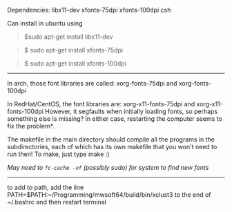 Dependencies:
 libx11-dev xfonts-75dpi xfonts-100dpi csh
 
 Can install in ubuntu using 
 
 >$sudo apt-get install libx11-dev

>$ sudo apt-get install xfonts-75dpi

>$ sudo apt-get install xfonts-100dpi


---

In arch, those font libraries are called:
 xorg-fonts-75dpi and xorg-fonts-100dpi
 
In RedHat/CentOS, the font libraries are:
 xorg-x11-fonts-75dpi and xorg-x11-fonts-100dpi
 However, it segfaults when initially loading fonts, so perhaps something else is missing? In either case, restarting the computer seems to fix the problem*.
 
 The makefile in the main directory should compile all the programs in the subdirectories, each of which has its own makefile that you won't need to run then! To make, just type make :)
 
 *May need to ```fc-cache -vf``` (possibly sudo) for system to find new fonts*
 
 ---
 
 to add to path, add the line 
 PATH=$PATH:~/Programming/mwsoft64/build/bin/xclust3
to the end of ~/.bashrc and then restart terminal
